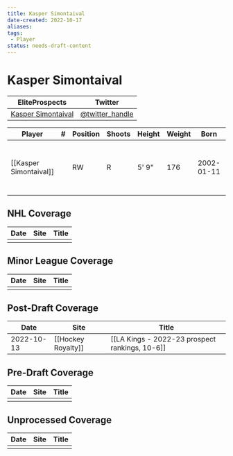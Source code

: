 ```yaml
---
title: Kasper Simontaival
date-created: 2022-10-17
aliases: 
tags:
 - Player
status: needs-draft-content
---
```


# Kasper Simontaival

| EliteProspects | Twitter                                 |
| ----------------------- | --------------------------------------- |
| [Kasper Simontaival](https://www.eliteprospects.com/player/397010/kasper-simontaival)           | [@twitter_handle](https://twitter.com/) | 

| Player                 | \#  | Position | Shoots | Height | Weight | Born       | Birthplace   | Draft                       |
| ---------------------- | --- | -------- | ------ | ------ | ------ | ---------- | ------------ | --------------------------- |
| [[Kasper Simontaival]] |     | RW       | R      | 5' 9"  | 176    | 2002-01-11 | Tampere, FIN | LAK 3rd Rd 2020, 66 overall | 



## NHL  Coverage
| Date | Site | Title |
| ---- | ---- | ----- |
|      |      |       |



## Minor League Coverage
| Date | Site | Title |
| ---- | ---- | ----- |
|      |      |       |




## Post-Draft Coverage
| Date | Site | Title |
| ---- | ---- | ----- |
| 2022-10-13 | [[Hockey Royalty]] | [[LA Kings - 2022-23 prospect rankings, 10-6]]                                                                              |



## Pre-Draft Coverage
| Date | Site | Title |
| ---- | ---- | ----- |
|      |      |       |


## Unprocessed Coverage
| Date | Site | Title |
| ---- | ---- | ----- |
|      |      |       |
